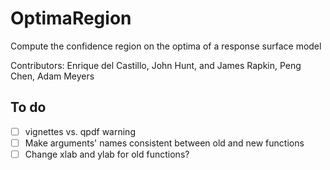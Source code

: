 # OptimaRegion

Compute the confidence region on the optima of a response surface model

Contributors: Enrique del Castillo, John Hunt, and James Rapkin, Peng Chen, Adam Meyers

## To do 
- [ ] vignettes vs. qpdf warning
- [ ] Make arguments' names consistent between old and new functions
- [ ] Change xlab and ylab for old functions?
